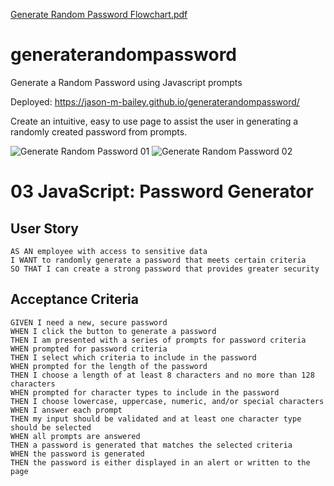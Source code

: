 [Generate Random Password Flowchart.pdf](https://github.com/Jason-M-Bailey/generaterandompassword/files/6476013/Generate.Random.Password.Flowchart.pdf)
# generaterandompassword
Generate a Random Password using Javascript prompts

Deployed: https://jason-m-bailey.github.io/generaterandompassword/


Create an intuitive, easy to use page to assist the user in generating a randomly created password from prompts. 

![Generate Random Password 01](https://user-images.githubusercontent.com/23285473/118683752-a2a88b00-b7cf-11eb-9622-36abb93154bb.jpg)
![Generate Random Password 02](https://user-images.githubusercontent.com/23285473/118683755-a3412180-b7cf-11eb-9d0e-39fddf449993.jpg)

# 03 JavaScript: Password Generator

## User Story

```
AS AN employee with access to sensitive data
I WANT to randomly generate a password that meets certain criteria
SO THAT I can create a strong password that provides greater security
```

## Acceptance Criteria

```
GIVEN I need a new, secure password
WHEN I click the button to generate a password
THEN I am presented with a series of prompts for password criteria
WHEN prompted for password criteria
THEN I select which criteria to include in the password
WHEN prompted for the length of the password
THEN I choose a length of at least 8 characters and no more than 128 characters
WHEN prompted for character types to include in the password
THEN I choose lowercase, uppercase, numeric, and/or special characters
WHEN I answer each prompt
THEN my input should be validated and at least one character type should be selected
WHEN all prompts are answered
THEN a password is generated that matches the selected criteria
WHEN the password is generated
THEN the password is either displayed in an alert or written to the page
```
